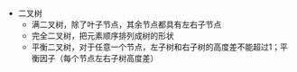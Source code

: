 - 二叉树
    - 满二叉树，除了叶子节点，其余节点都具有左右子节点
    - 完全二叉树，把元素顺序排列成树的形状
    - 平衡二叉树，对于任意一个节点，左子树和右子树的高度差不能超过1；平衡因子（每个节点左右子树高度差）